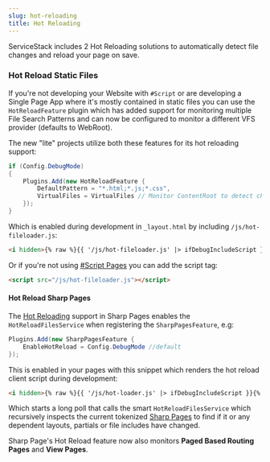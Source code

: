```yaml
---
slug: hot-reloading
title: Hot Reloading
---
```


ServiceStack includes 2 Hot Reloading solutions to automatically detect file changes and reload your page on save.

### Hot Reload Static Files

If you're not developing your Website with `#Script` or are developing a Single Page App where it's mostly contained in static files
you can use the `HotReloadFeature` plugin which has added support for monitoring multiple File Search Patterns and can now be configured
to monitor a different VFS provider (defaults to WebRoot).

The new "lite" projects utilize both these features for its hot reloading support:

```csharp
if (Config.DebugMode)
{
    Plugins.Add(new HotReloadFeature {
        DefaultPattern = "*.html;*.js;*.css",
        VirtualFiles = VirtualFiles // Monitor ContentRoot to detect changes in /src
    });
}
```

Which is enabled during development in `_layout.html` by including `/js/hot-fileloader.js`:

```html
<i hidden>{% raw %}{{ '/js/hot-fileloader.js' |> ifDebugIncludeScript }}{% endraw %}</i>
```

Or if you're not using [#Script Pages](https://sharpscript.net/docs/sharp-pages) you can add the script tag:

```html
<script src="/js/hot-fileloader.js"></script>
```

#### Hot Reload Sharp Pages

The [Hot Reloading](https://sharpscript.net/docs/hot-reloading) support in Sharp Pages enables the `HotReloadFilesService`
when registering the `SharpPagesFeature`, e.g:

```csharp
Plugins.Add(new SharpPagesFeature {
    EnableHotReload = Config.DebugMode //default
});
```

This is enabled in your pages with this snippet which renders the hot reload client script during development:

```html
<i hidden>{% raw %}{{ '/js/hot-loader.js' |> ifDebugIncludeScript }}{% endraw %}</i>
```

Which starts a long poll that calls the smart `HotReloadFilesService` which recursively inspects the current tokenized 
[Sharp Pages](https://sharpscript.net/docs/sharp-pages) to find if it or any dependent layouts, partials or file includes have changed.

Sharp Page's Hot Reload feature now also monitors **Paged Based Routing Pages** and **View Pages**.

